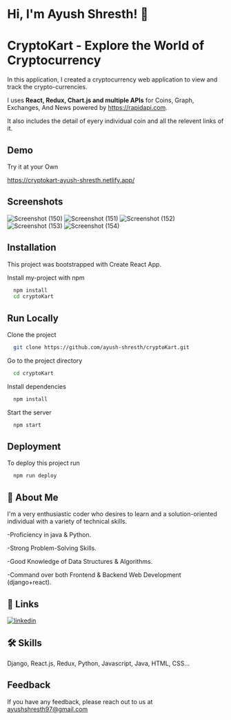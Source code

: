 
# Hi, I'm Ayush Shresth! 👋


# CryptoKart - Explore the World of Cryptocurrency

In this application, I created a cryptocurrency web application to view and track the crypto-currencies.

I uses **React, Redux, Chart.js and multiple APIs** for Coins, Graph, Exchanges, And News powered by https://rapidapi.com.

It also includes the detail of eyery individual coin and all the relevent links of it.


## Demo
Try it at your Own

https://cryptokart-ayush-shresth.netlify.app/
## Screenshots

![Screenshot (150)](https://user-images.githubusercontent.com/55576970/159001606-0825f42e-528b-44bd-972a-c0d2f6841096.png)
![Screenshot (151)](https://user-images.githubusercontent.com/55576970/159001584-dd588590-5346-488a-a8c7-4055529e254f.png)
![Screenshot (152)](https://user-images.githubusercontent.com/55576970/159001592-1394e76b-7bf6-494a-b724-16c4402c74fe.png)
![Screenshot (153)](https://user-images.githubusercontent.com/55576970/159001596-06b382a7-1590-4a77-9081-39f1f51a7983.png)
![Screenshot (154)](https://user-images.githubusercontent.com/55576970/159001601-1ff51cd4-d68a-4384-9393-b72a589fa0a0.png)


## Installation
This project was bootstrapped with Create React App.

Install my-project with npm

```bash
  npm install 
  cd cryptoKart


```
    
## Run Locally

Clone the project

```bash
  git clone https://github.com/ayush-shresth/cryptoKart.git
```

Go to the project directory

```bash
  cd cryptoKart
```

Install dependencies

```bash
  npm install
```

Start the server

```bash
  npm start
```


## Deployment

To deploy this project run

```bash
  npm run deploy
```


## 🚀 About Me

I'm a very enthusiastic coder who desires to learn and a solution-oriented individual with a variety of technical skills.

-Proficiency in java & Python.

-Strong Problem-Solving Skills.

-Good Knowledge of Data Structures & Algorithms.

-Command over both Frontend & Backend Web Development (django+react).


## 🔗 Links
[![linkedin](https://img.shields.io/badge/linkedin-0A66C2?style=for-the-badge&logo=linkedin&logoColor=white)](https://www.linkedin.com/in/ayush-514875198/)
## 🛠 Skills
Django, React.js, Redux, Python, Javascript, Java, HTML, CSS...


## Feedback

If you have any feedback, please reach out to us at ayushshresth97@gmail.com

